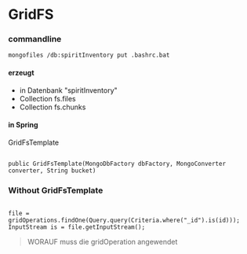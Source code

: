 GridFS
======

### commandline
`mongofiles /db:spiritInventory put .bashrc.bat`

#### erzeugt
- in Datenbank "spiritInventory"
- Collection fs.files
- Collection fs.chunks

#### in Spring
GridFsTemplate
```

public GridFsTemplate(MongoDbFactory dbFactory, MongoConverter converter, String bucket)
```


### Without GridFsTemplate
```

file = gridOperations.findOne(Query.query(Criteria.where("_id").is(id))); InputStream is = file.getInputStream();
```
> WORAUF muss die gridOperation angewendet
